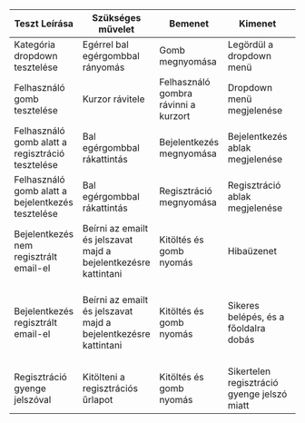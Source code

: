 | Teszt Leírása                                              | Szükséges művelet                         | Bemenet                       | Kimenet                                          | Elvárt kimenet                                         | Teszt eredménye |
|------------------------------------------------------------|-------------------------------------------|-------------------------------|--------------------------------------------------|--------------------------------------------------------|-----------------|
| Kategória dropdown tesztelése                 			 | Egérrel bal egérgombbal rányomás          | Gomb megnyomása 				 | Legördül a dropdown menü						    | Legördül   			                                 | Átment          |
| Felhasználó gomb tesztelése                                | Kurzor rávitele  		                 | Felhasználó gombra rávinni a kurzort  | Dropdown menü megjelenése			    | Legördül												 | Átment          | 
| Felhasználó gomb alatt a regisztráció tesztelése           | Bal egérgombbal rákattintás  	         | Bejelentkezés megnyomása  	 | Bejelentkezés ablak megjelenése   			    | Ablak felugrása    									 | Átment          | 
| Felhasználó gomb alatt a bejelentkezés tesztelése          | Bal egérgombbal rákattintás               | Regisztráció megnyomása 		 | Regisztráció ablak megjelenése          	        | Ablak felugrása										 | Átment          | 
| Bejelentkezés nem regisztrált email-el			         | Beírni az emailt és jelszavat majd a bejelentkezésre kattintani| Kitöltés és gomb nyomás| Hibaüzenet 						| Hibaüzenet											 | Átment          | 
| Bejelentkezés regisztrált email-el			             | Beírni az emailt és jelszavat majd a bejelentkezésre kattintani| Kitöltés és gomb nyomás| Sikeres belépés, és a főoldalra dobás| Sikeres belépés, de nem a főoldalra dob, frissíteni kell előtte. | Nem ment át| 
| Regisztráció gyenge jelszóval             	             | Kitölteni a regisztrációs űrlapot		 | Kitöltés és gomb nyomás		 | Sikertelen regisztráció gyenge jelszó miatt		| Sikertelen regisztráció gyenge jelszó miatt			 | Átment		   | 

